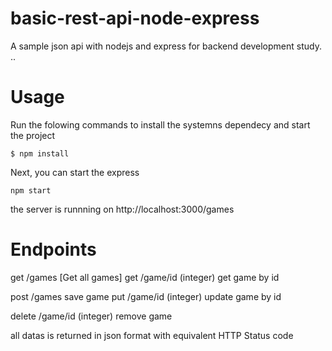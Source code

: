 # basic-rest-api-node-express
A sample json api with nodejs and express for  backend development study.
..
# Usage
Run the folowing commands to install the systemns dependecy and start the project
```shell
$ npm install
```
Next, you can start the express
```shell
npm start
```
the server is runnning on http://localhost:3000/games

# Endpoints

get /games [Get all games]
get /game/id (integer) get game by id

post /games save game
put /game/id (integer) update game by id

delete /game/id (integer) remove game

all datas is returned in json format with equivalent HTTP Status code
